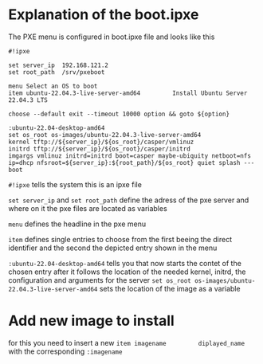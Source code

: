 # Explanation of the boot.ipxe

The PXE menu is configured in boot.ipxe file and looks like this

````
#!ipxe

set server_ip  192.168.121.2
set root_path  /srv/pxeboot

menu Select an OS to boot
item ubuntu-22.04.3-live-server-amd64         Install Ubuntu Server 22.04.3 LTS

choose --default exit --timeout 10000 option && goto ${option}

:ubuntu-22.04-desktop-amd64
set os_root os-images/ubuntu-22.04.3-live-server-amd64
kernel tftp://${server_ip}/${os_root}/casper/vmlinuz
initrd tftp://${server_ip}/${os_root}/casper/initrd
imgargs vmlinuz initrd=initrd boot=casper maybe-ubiquity netboot=nfs ip=dhcp nfsroot=${server_ip}:${root_path}/${os_root} quiet splash ---
boot
````

````#!ipxe```` tells the system this is an ipxe file

````set server_ip```` and ````set root_path```` define the adress of the pxe server and where on it the pxe files are located as variables

````menu```` defines the headline in the pxe menu

````item```` defines single entries to choose from the first beeing the direct identifier and the second the depicted entry shown in the menu

````:ubuntu-22.04-desktop-amd64```` tells you that now starts the contet of the chosen entry
after it follows the location of the needed kernel, initrd, the configuration and arguments for the server
````set os_root os-images/ubuntu-22.04.3-live-server-amd64```` sets the location of the image as a variable

# Add new image to install
 for this you need to insert a new ````item imagename         diplayed_name```` with the corresponding ````:imagename````
